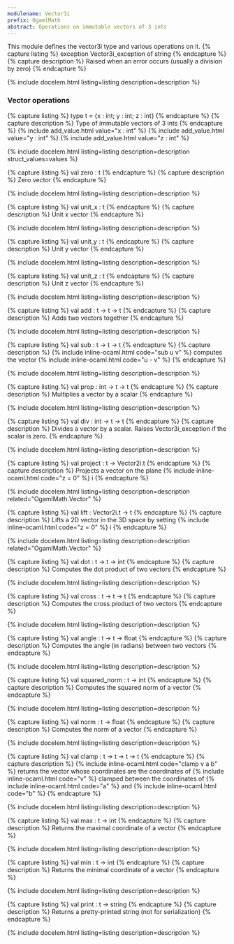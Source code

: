 ```yaml
---
modulename: Vector3i 
prefix: OgamlMath
abstract: Operations on immutable vectors of 3 ints 
---
```



This module defines the vector3i type and various operations on it. 
{% capture listing %}
exception Vector3i_exception of string
{% endcapture %}
{% capture description %}
Raised when an error occurs (usually a division by zero) 
{% endcapture %}

{% include docelem.html listing=listing description=description  %}

### Vector operations 

{% capture listing %}
type t = {x : int; y : int; z : int}
{% endcapture %}
{% capture description %}
Type of immutable vectors of 3 ints 
{% endcapture %}
{% include add_value.html value="x : int" %}
{% include add_value.html value="y : int" %}
{% include add_value.html value="z : int" %}

{% include docelem.html listing=listing description=description struct_values=values %}

{% capture listing %}
val zero : t
{% endcapture %}
{% capture description %}
Zero vector 
{% endcapture %}

{% include docelem.html listing=listing description=description  %}

{% capture listing %}
val unit_x : t
{% endcapture %}
{% capture description %}
Unit x vector 
{% endcapture %}

{% include docelem.html listing=listing description=description  %}

{% capture listing %}
val unit_y : t
{% endcapture %}
{% capture description %}
Unit y vector 
{% endcapture %}

{% include docelem.html listing=listing description=description  %}

{% capture listing %}
val unit_z : t
{% endcapture %}
{% capture description %}
Unit z vector 
{% endcapture %}

{% include docelem.html listing=listing description=description  %}

{% capture listing %}
val add : t -> t -> t
{% endcapture %}
{% capture description %}
Adds two vectors together 
{% endcapture %}

{% include docelem.html listing=listing description=description  %}

{% capture listing %}
val sub : t -> t -> t
{% endcapture %}
{% capture description %}
{% include inline-ocaml.html code="sub u v" %} computes the vector {% include inline-ocaml.html code="u - v" %} 
{% endcapture %}

{% include docelem.html listing=listing description=description  %}

{% capture listing %}
val prop : int -> t -> t
{% endcapture %}
{% capture description %}
Multiplies a vector by a scalar 
{% endcapture %}

{% include docelem.html listing=listing description=description  %}

{% capture listing %}
val div : int -> t -> t
{% endcapture %}
{% capture description %}
Divides a vector by a scalar. Raises Vector3i_exception if the scalar is zero. 
{% endcapture %}

{% include docelem.html listing=listing description=description  %}

{% capture listing %}
val project : t -> Vector2i.t
{% endcapture %}
{% capture description %}
Projects a vector on the plane {% include inline-ocaml.html code="z = 0" %} i 
{% endcapture %}

{% include docelem.html listing=listing description=description  related="OgamlMath.Vector" %}

{% capture listing %}
val lift : Vector2i.t -> t
{% endcapture %}
{% capture description %}
Lifts a 2D vector in the 3D space by setting {% include inline-ocaml.html code="z = 0" %} i 
{% endcapture %}

{% include docelem.html listing=listing description=description  related="OgamlMath.Vector" %}

{% capture listing %}
val dot : t -> t -> int
{% endcapture %}
{% capture description %}
Computes the dot product of two vectors 
{% endcapture %}

{% include docelem.html listing=listing description=description  %}

{% capture listing %}
val cross : t -> t -> t
{% endcapture %}
{% capture description %}
Computes the cross product of two vectors 
{% endcapture %}

{% include docelem.html listing=listing description=description  %}

{% capture listing %}
val angle : t -> t -> float
{% endcapture %}
{% capture description %}
Computes the angle (in radians) between two vectors 
{% endcapture %}

{% include docelem.html listing=listing description=description  %}

{% capture listing %}
val squared_norm : t -> int
{% endcapture %}
{% capture description %}
Computes the squared norm of a vector 
{% endcapture %}

{% include docelem.html listing=listing description=description  %}

{% capture listing %}
val norm : t -> float
{% endcapture %}
{% capture description %}
Computes the norm of a vector 
{% endcapture %}

{% include docelem.html listing=listing description=description  %}

{% capture listing %}
val clamp : t -> t -> t -> t
{% endcapture %}
{% capture description %}
{% include inline-ocaml.html code="clamp v a b" %} returns the vector whose coordinates are the coordinates of {% include inline-ocaml.html code="v" %}
 clamped between the coordinates of {% include inline-ocaml.html code="a" %} and {% include inline-ocaml.html code="b" %} 
{% endcapture %}

{% include docelem.html listing=listing description=description  %}

{% capture listing %}
val max : t -> int
{% endcapture %}
{% capture description %}
Returns the maximal coordinate of a vector 
{% endcapture %}

{% include docelem.html listing=listing description=description  %}

{% capture listing %}
val min : t -> int
{% endcapture %}
{% capture description %}
Returns the minimal coordinate of a vector 
{% endcapture %}

{% include docelem.html listing=listing description=description  %}

{% capture listing %}
val print : t -> string
{% endcapture %}
{% capture description %}
Returns a pretty-printed string (not for serialization) 
{% endcapture %}

{% include docelem.html listing=listing description=description  %}

